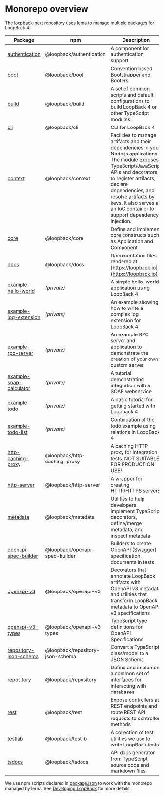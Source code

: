 # Monorepo overview

The [loopback-next](https://github.com/strongloop/loopback-next) repository uses
[lerna](https://lernajs.io/) to manage multiple packages for LoopBack 4.

<!-- PLEASE KEEP THE TABLE ROWS SORTED ALPHABETICALLY BY PACKAGE NAME-->

| Package                                                         | npm                              | Description                                                                                                                                                                                                                                                                                      |
| --------------------------------------------------------------- | -------------------------------- | ------------------------------------------------------------------------------------------------------------------------------------------------------------------------------------------------------------------------------------------------------------------------------------------------ |
| [authentication](../../packages/authentication)                 | @loopback/authentication         | A component for authentication support                                                                                                                                                                                                                                                           |
| [boot](../../packages/boot)                                     | @loopback/boot                   | Convention based Bootstrapper and Booters                                                                                                                                                                                                                                                        |
| [build](../../packages/build)                                   | @loopback/build                  | A set of common scripts and default configurations to build LoopBack 4 or other TypeScript modules                                                                                                                                                                                               |
| [cli](../../packages/cli)                                       | @loopback/cli                    | CLI for LoopBack 4                                                                                                                                                                                                                                                                               |
| [context](../../packages/context)                               | @loopback/context                | Facilities to manage artifacts and their dependencies in your Node.js applications. The module exposes TypeScript/JavaScript APIs and decorators to register artifacts, declare dependencies, and resolve artifacts by keys. It also serves as an IoC container to support dependency injection. |
| [core](../../packages/core)                                     | @loopback/core                   | Define and implement core constructs such as Application and Component                                                                                                                                                                                                                           |
| [docs](../../docs)                                              | @loopback/docs                   | Documentation files rendered at [https://loopback.io](https://loopback.io)                                                                                                                                                                                                                       |
| [example-hello-world](../../examples/hello-world)               | _(private)_                      | A simple hello-world application using LoopBack 4                                                                                                                                                                                                                                                |
| [example-log-extension](../../examples/log-extension)           | _(private)_                      | An example showing how to write a complex log extension for LoopBack 4                                                                                                                                                                                                                           |
| [example-rpc-server](../../examples/rpc-server)                 | _(private)_                      | An example RPC server and application to demonstrate the creation of your own custom server                                                                                                                                                                                                      |
| [example-soap-calculator](../../examples/soap-calculator)       | _(private)_                      | A tutorial demonstrating integration with a SOAP webservice                                                                                                                                                                                                                                      |
| [example-todo](../../examples/todo)                             | _(private)_                      | A basic tutorial for getting started with Loopback 4                                                                                                                                                                                                                                             |
| [example-todo-list](../../examples/todo-list)                   | _(private)_                      | Continuation of the todo example using relations in LoopBack 4                                                                                                                                                                                                                                   |
| [http-caching-proxy](../../packages/http-caching-proxy)         | @loopback/http-caching-proxy     | A caching HTTP proxy for integration tests. NOT SUITABLE FOR PRODUCTION USE!                                                                                                                                                                                                                     |
| [http-server](../../packages/http-server)                       | @loopback/http-server            | A wrapper for creating HTTP/HTTPS servers                                                                                                                                                                                                                                                        |
| [metadata](../../packages/metadata)                             | @loopback/metadata               | Utilities to help developers implement TypeScript decorators, define/merge metadata, and inspect metadata                                                                                                                                                                                        |
| [openapi-spec-builder](../../packages/openapi-spec-builder)     | @loopback/openapi-spec-builder   | Builders to create OpenAPI (Swagger) specification documents in tests                                                                                                                                                                                                                            |
| [openapi-v3](../../packages/openapi-v3)                         | @loopback/openapi-v3             | Decorators that annotate LoopBack artifacts with OpenAPI v3 metadata and utilities that transform LoopBack metadata to OpenAPI v3 specifications                                                                                                                                                 |
| [openapi-v3-types](../../packages/openapi-v3-types)             | @loopback/openapi-v3-types       | TypeScript type definitions for OpenAPI Specifications                                                                                                                                                                                                                                           |
| [repository-json-schema](../../packages/repository-json-schema) | @loopback/repository-json-schema | Convert a TypeScript class/model to a JSON Schema                                                                                                                                                                                                                                                |
| [repository](../../packages/repository)                         | @loopback/repository             | Define and implement a common set of interfaces for interacting with databases                                                                                                                                                                                                                   |
| [rest](../../packages/rest)                                     | @loopback/rest                   | Expose controllers as REST endpoints and route REST API requests to controller methods                                                                                                                                                                                                           |
| [testlab](../../packages/testlab)                               | @loopback/testlib                | A collection of test utilities we use to write LoopBack tests                                                                                                                                                                                                                                    |
| [tsdocs](../../packages/tsdocs)                                 | @loopback/tsdocs                 | API docs generator from TypeScript source code and markdown files                                                                                                                                                                                                                                |

We use npm scripts declared in [package.json](package.json) to work with the
monorepo managed by lerna. See [Developing LoopBack](./DEVELOPING.md) for more
details.
